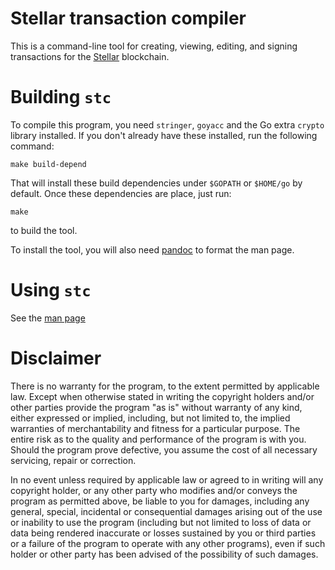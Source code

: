 # Stellar transaction compiler

This is a command-line tool for creating, viewing, editing, and
signing transactions for the [Stellar](https://www.stellar.org/)
blockchain.

# Building `stc`

To compile this program, you need `stringer`, `goyacc` and the Go
extra `crypto` library installed.  If you don't already have these
installed, run the following command:

    make build-depend

That will install these build dependencies under `$GOPATH` or
`$HOME/go` by default.  Once these dependencies are place, just run:

    make

to build the tool.

To install the tool, you will also need [pandoc](https://pandoc.org/)
to format the man page.

# Using `stc`

See the [man page](stc.1.md)

# Disclaimer

There is no warranty for the program, to the extent permitted by
applicable law.  Except when otherwise stated in writing the copyright
holders and/or other parties provide the program "as is" without
warranty of any kind, either expressed or implied, including, but not
limited to, the implied warranties of merchantability and fitness for
a particular purpose.  The entire risk as to the quality and
performance of the program is with you.  Should the program prove
defective, you assume the cost of all necessary servicing, repair or
correction.

In no event unless required by applicable law or agreed to in writing
will any copyright holder, or any other party who modifies and/or
conveys the program as permitted above, be liable to you for damages,
including any general, special, incidental or consequential damages
arising out of the use or inability to use the program (including but
not limited to loss of data or data being rendered inaccurate or
losses sustained by you or third parties or a failure of the program
to operate with any other programs), even if such holder or other
party has been advised of the possibility of such damages.
